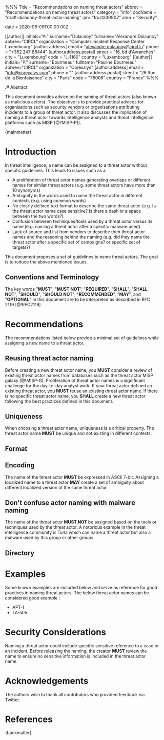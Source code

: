 %%%
Title = "Recommendations on naming threat actors"
abbrev = "Recommendations on naming threat actors"
category = "info"
docName = "draft-dulaunoy-threat-actor-naming"
ipr= "trust200902"
area = "Security"

date = 2020-06-09T00:00:00Z

[[author]]
initials="A."
surname="Dulaunoy"
fullname="Alexandre Dulaunoy"
abbrev="CIRCL"
organization = "Computer Incident Response Center Luxembourg"
 [author.address]
 email = "alexandre.dulaunoy@circl.lu"
 phone = "+352 247 88444"
 [author.address.postal]
 street = "16, bd d'Avranches"
 city = "Luxembourg"
 code = "L-1160"
 country = "Luxembourg"
[[author]]
initials="P."
surname="Bourmeau"
fullname="Pauline Bourmeau"
abbrev="CIRCL"
organization = "Corexalys"
 [author.address]
 email = "info@corexalys.com"
 phone = ""
 [author.address.postal]
 street = "26 Rue de la Bienfaisance"
 city = "Paris"
 code = "75008"
 country = "France"
%%%

.# Abstract

This document provides advice on the naming of threat actors (also known as malicious actors).
The objective is to provide practical advices for organisations such as security vendors or organisations attributing
incidents to a group of threat actor. It also discusses the implication of naming a threat actor towards intelligence analysts
and threat intelligence platforms such as MISP [@?MISP-P]].

{mainmatter}

# Introduction

In threat intelligence, a name can be assigned to a threat actor without specific guidelines. This leads to issues such
as a:

- A proliferation of threat actor names generating overlaps or different names for similar threat actors (e.g. some threat actors have more than 10 synonyms)
- Ambiguity in the words used to name the threat actor in different contexts (e.g. using common words)
- No clearly defined text format to describe the same threat actor (e.g. Is the threat actor name case sensitive? Is there a dash or a space between the two words?)
- Confusion between techniques/tools used by a threat actor versus its name (e.g. naming a threat actor after a specific malware used)
- Lack of source and list from vendors to describe their threat actor names and the reasoning behind the naming (e.g. did they name the threat actor after a specific set of campaigns? or specific set of targets?)

This document proposes a set of guidelines to name threat actors. The goal is to reduce the above mentioned issues.


##  Conventions and Terminology

The key words "**MUST**", "**MUST NOT**", "**REQUIRED**", "**SHALL**", "**SHALL NOT**",
"**SHOULD**", "**SHOULD NOT**", "**RECOMMENDED**", "**MAY**", and "**OPTIONAL**" in this
document are to be interpreted as described in RFC 2119 [@!RFC2119].

# Recommendations

The recommendations listed below provide a minimal set of guidelines while assigning a new name to a threat actor.

## Reusing threat actor naming

Before creating a new threat actor name, you **MUST** consider a review of existing threat actor names from databases such as the threat actor
MISP galaxy [@!MISP-G]. Proliferation of threat actor names is a significant challenge for the day-to-day analyst work. If your threat actor defined an existing threat actor, you **MUST**
reuse an existing threat actor name. If there is no specific threat actor name, you **SHALL** create a new threat actor following the best
practices defined in this document.

## Uniqueness

When choosing a threat actor name, uniqueness is a critical property. The threat actor name **MUST** be unique and not existing in different contexts.

## Format

## Encoding

The name of the threat actor **MUST** be expressed in ASCII 7-bit. Assigning a localized name to a threat actor **MAY** create a set of ambiguity about different localized version of the same threat actor.

## Don't confuse actor naming with malware naming

The name of the threat actor **MUST NOT** be assigned based on the tools or techniques used by the threat actor. A notorious example in the threat intelligence community is Turla which can name a threat actor but also a malware used by this group or other groups.

## Directory

# Examples

Some known examples are included below and serve as reference for good practices in naming threat actors. The below threat actor names can be considered good example :

- APT-1
- TA-505

# Security Considerations

Naming a threat actor could include specific sensitive reference to a case or an incident. Before releasing the naming, the creator
**MUST** review the name to ensure no sensitive information is included in the threat actor name.

# Acknowledgements

The authors wish to thank all contributors who provided feedback via Twitter.

# References


<reference anchor='MISP-P' target='https://github.com/MISP'>
  <front>
   <title>MISP Project - Open Source Threat Intelligence Platform and Open Standards For Threat Information Sharing</title>
   <author initials='' surname='MISP' fullname='MISP Community'></author>
   <date></date>
  </front>
</reference>

<reference anchor='MISP-T' target='https://github.com/MISP/misp-taxonomies'>
  <front>
   <title>MISP Taxonomies - shared and common vocabularies of tags</title>
   <author initials='' surname='MISP' fullname='MISP Community'></author>
   <date></date>
  </front>
</reference>

<reference anchor='MISP-G' target='https://github.com/MISP/misp-galaxy'>
  <front>
   <title>MISP Galaxy - Public repository </title>
   <author initials='' surname='MISP' fullname='MISP Community'></author>
   <date></date>
  </front>
</reference>


{backmatter}
